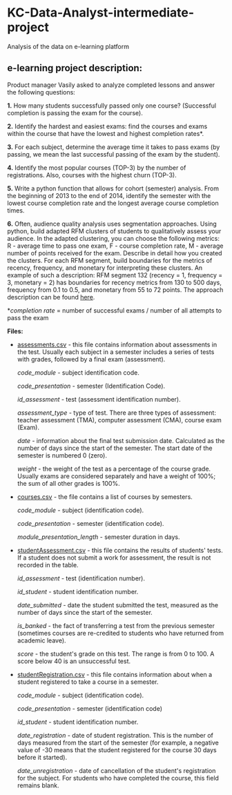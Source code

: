 # KC-Data-Analyst-intermediate-project
Analysis of the data on e-learning platform

## e-learning project description:

Product manager Vasily asked to analyze completed lessons and answer the following questions:

**1.** How many students successfully passed only one course? (Successful completion is passing the exam for the course).

**2.** Identify the hardest and easiest exams: find the courses and exams within the course that have the lowest and highest completion rates*. 

**3.** For each subject, determine the average time it takes to pass exams (by passing, we mean the last successful passing of the exam by the student). 

**4.** Identify the most popular courses (TOP-3) by the number of registrations. Also, courses with the highest churn (TOP-3).

**5.** Write a python function that allows for cohort (semester) analysis. From the beginning of 2013 to the end of 2014, identify the semester with the lowest course completion rate and the longest average course completion times.

**6.** Often, audience quality analysis uses segmentation approaches. Using python, build adapted RFM clusters of students to qualitatively assess your audience. In the adapted clustering, you can choose the following metrics: R - average time to pass one exam, F - course completion rate, M - average number of points received for the exam. Describe in detail how you created the clusters. For each RFM segment, build boundaries for the metrics of recency, frequency, and monetary for interpreting these clusters. An example of such a description: RFM segment 132 (recency = 1, frequency = 3, monetary = 2) has boundaries for recency metrics from 130 to 500 days, frequency from 0.1 to 0.5, and monetary from 55 to 72 points. The approach description can be found [here](https://medianation.ru/blog/analitika/avtomatizatsiya-rfm-analiza-kak-segmentirovat-klientskuyu-bazu-na-python/).

*_completion rate_ = number of successful exams / number of all attempts to pass the exam

**Files:**

- [assessments.csv](https://disk.yandex.ru/d/PBW7aUHGuodFDA) - this file contains information about assessments in the test. Usually each subject in a semester includes a series of tests with grades, followed by a final exam (assessment).

    _code_module_ - subject identification code.

    _code_presentation_ - semester (Identification Code).

    _id_assessment_ - test (assessment identification number).

    _assessment_type_ - type of test. There are three types of assessment: teacher assessment (TMA), computer assessment (CMA), course exam (Exam).

    _date_ - information about the final test submission date. Calculated as the number of days since the start of the semester. The start date of the semester is numbered 0 (zero).

    _weight_ - the weight of the test as a percentage of the course grade. Usually exams are considered separately and have a weight of 100%; the sum of all other grades is 100%.

- [courses.csv](https://disk.yandex.ru/d/m0Z6QYNT46f9tQ) - the file contains a list of courses by semesters.

    _code_module_ - subject (identification code).

    _code_presentation_ - semester (identification code).

    _module_presentation_length_ - semester duration in days.

- [studentAssessment.csv](https://disk.yandex.ru/d/lsmdbYB0iM7p3w) - this file contains the results of students' tests. If a student does not submit a work for assessment, the result is not recorded in the table.

    _id_assessment_ - test (identification number).

    _id_student_ - student identification number.

    _date_submitted_ - date the student submitted the test, measured as the number of days since the start of the semester.

    _is_banked_ - the fact of transferring a test from the previous semester (sometimes courses are re-credited to students who have returned from academic leave).

    _score_ - the student's grade on this test. The range is from 0 to 100. A score below 40 is an unsuccessful test.

- [studentRegistration.csv](https://disk.yandex.ru/d/Yse4Y6RJqg_WaA) - this file contains information about when a student registered to take a course in a semester.

    _code_module_ - subject (identification code).

    _code_presentation_ - semester (identification code)

    _id_student_ - student identification number.

    _date_registration_ - date of student registration. This is the number of days measured from the start of the semester (for example, a negative value of -30 means that the student registered for the course 30 days before it started).

    _date_unregistration_ - date of cancellation of the student's registration for the subject. For students who have completed the course, this field remains blank.
